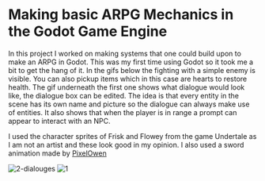 # Making basic ARPG Mechanics in the Godot Game Engine

In this project I worked on making systems that one could build upon to make an ARPG in Godot. This was my first time using Godot so it took me a bit to get the hang of it. 
In the gifs below the fighting with a simple enemy is visible. You can also pickup items which in this case are hearts to restore health. 
The gif underneath the first one shows what dialogue would look like, the dialogue box can be edited. The idea is that every entity in the scene has its own name and picture 
so the dialogue can always make use of entities. It also shows that when the player is in range a prompt can appear to interact with an NPC. 

I used the character sprites of Frisk and Flowey from the game Undertale as I am not an artist and these look good in my opinion. 
I also used a sword animation made by [PixelOwen](https://www.deviantart.com/pixelowen/art/A-Sword-Swing-Animation-2D-873175006 )

![2-dialouges](https://github.com/Patrycioss/ARPG_mechanic_creation/assets/72610925/ac828974-672b-405d-96de-eb7fc3bd5766)
![1](https://github.com/Patrycioss/ARPG_mechanic_creation/assets/72610925/8276f570-0bd4-410a-96eb-1205af28ec76)
